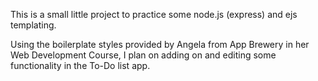 This is a small little project to practice some node.js (express) and ejs templating. 

Using the boilerplate styles provided by Angela from App Brewery in her Web Development Course, I plan on adding on and editing some functionality in the To-Do list app.
